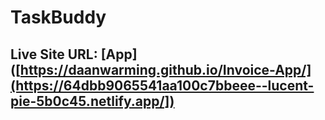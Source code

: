 # TaskBuddy

## Live Site URL: [App]([https://daanwarming.github.io/Invoice-App/](https://64dbb9065541aa100c7bbeee--lucent-pie-5b0c45.netlify.app/])


